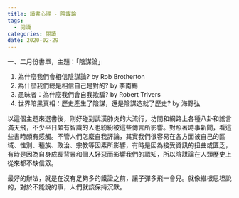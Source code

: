 ```yaml
---
title: 讀書心得 - 陰謀論
tags:
  - 閱讀  
categories: 閱讀
date: 2020-02-29
---
```

一、二月份書單，主題：「陰謀論」

1. 為什麼我們會相信陰謀論? by Rob Brotherton
2. 為什麼我們總是相信自己是對的? by 李南錫
3. 愚昧者：為什麼我們會自我欺騙? by Robert Trivers
4. 世界暗黑真相：歷史產生了陰謀，還是陰謀造就了歷史? by 海野弘

以這個主題來選書後，剛好碰到武漢肺炎的大流行，坊間和網路上各種八卦和謠言滿天飛，不少平日頗有智識的人也紛紛被這些傳言所影響。對照著時事新聞，看這些書時頗有感觸。不管人們怎麼自我評論，其實我們很容易在各方面被自己的區域、性別、種族、政治、宗教等因素所影響，有時是因為接受資訊的扭曲或匱乏，有時是因為自身成長背景和個人好惡而影響我們的認知，所以陰謀論在人類歷史上從來都不缺信眾。

最好的辦法，就是在沒有足夠多的鐵證之前，讓子彈多飛一會兒。就像維根思坦說的，對於不能說的事，人們就該保持沉默。
